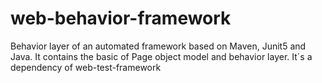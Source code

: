 # web-behavior-framework
Behavior layer of an automated framework based on Maven, Junit5 and Java. It contains the basic of Page object model and behavior layer. It´s a dependency of web-test-framework
